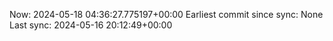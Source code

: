 Now: 2024-05-18 04:36:27.775197+00:00 Earliest commit since sync: None Last sync: 2024-05-16 20:12:49+00:00
